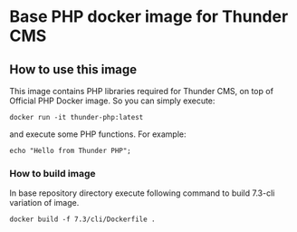 # Base PHP docker image for Thunder CMS

## How to use this image

This image contains PHP libraries required for Thunder CMS, on top of Official PHP Docker image. So you can simply execute:

`docker run -it thunder-php:latest`

and execute some PHP functions. For example:

`echo "Hello from Thunder PHP";`

### How to build image

In base repository directory execute following command to build 7.3-cli variation of image.

`docker build -f 7.3/cli/Dockerfile .`
